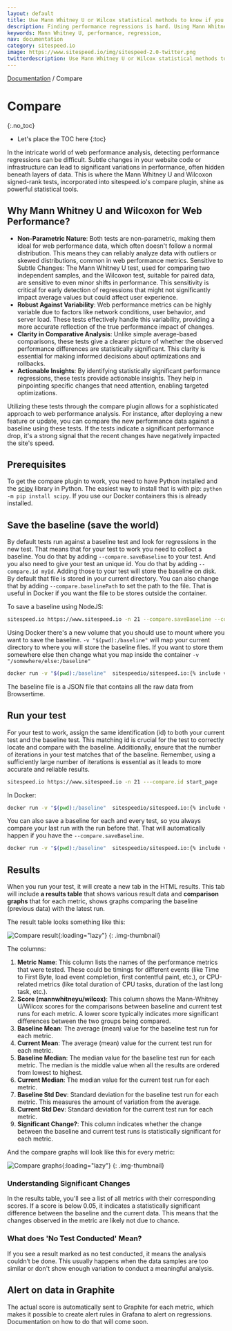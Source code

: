 ```yaml
---
layout: default
title: Use Mann Whitney U or Wilcox statistical methods to know if you have a regression.
description: Finding performance regressions is hard. Using Mann Whitney U/Wilcox can help you.
keywords: Mann Whitney U, performance, regression,
nav: documentation
category: sitespeed.io
image: https://www.sitespeed.io/img/sitespeed-2.0-twitter.png
twitterdescription: Use Mann Whitney U or Wilcox statistical methods to know if you have a regression.
---
```

[Documentation]({{site.baseurl}}/documentation/sitespeed.io/) / Compare

# Compare
{:.no_toc}

* Let's place the TOC here
{:toc}

In the intricate world of web performance analysis, detecting performance regressions can be difficult. Subtle changes in your website code or infrastructure can lead to significant variations in performance, often hidden beneath layers of data. This is where the Mann Whitney U and Wilcoxon signed-rank tests, incorporated into sitespeed.io's compare plugin, shine as powerful statistical tools.

## Why Mann Whitney U and Wilcoxon for Web Performance?

* **Non-Parametric Nature**: Both tests are non-parametric, making them ideal for web performance data, which often doesn't follow a normal distribution. This means they can reliably analyze data with outliers or skewed distributions, common in web performance metrics.
Sensitive to Subtle Changes: The Mann Whitney U test, used for comparing two independent samples, and the Wilcoxon test, suitable for paired data, are sensitive to even minor shifts in performance. This sensitivity is critical for early detection of regressions that might not significantly impact average values but could affect user experience.
* **Robust Against Variability**: Web performance metrics can be highly variable due to factors like network conditions, user behavior, and server load. These tests effectively handle this variability, providing a more accurate reflection of the true performance impact of changes.
* **Clarity in Comparative Analysis**: Unlike simple average-based comparisons, these tests give a clearer picture of whether the observed performance differences are statistically significant. This clarity is essential for making informed decisions about optimizations and rollbacks.
* **Actionable Insights**: By identifying statistically significant performance regressions, these tests provide actionable insights. They help in pinpointing specific changes that need attention, enabling targeted optimizations.

Utilizing these tests through the compare plugin allows for a sophisticated approach to web performance analysis. For instance, after deploying a new feature or update, you can compare the new performance data against a baseline using these tests. If the tests indicate a significant performance drop, it's a strong signal that the recent changes have negatively impacted the site's speed.


## Prerequisites
To get the compare plugin to work, you need to have Python installed and the [scipy](https://scipy.org) library in Python. The easiest way to install that is with pip: `python -m pip install scipy`.  If you use our Docker containers this is already installed.

## Save the baseline (save the world)
By default tests run against a baseline test and look for regressions in the new test. That means that for your test to work you need to collect a baseline. You do that by adding `--compare.saveBaseline` to your test. And you also need to give your test an unique id. You do that by adding `--compare.id myId`. Adding those to your test will store the baseline on disk. By default that file is stored in your current directory. You can also change that by adding `--compare.baselinePath` to set the path to the file. That is useful in Docker if you want the file to be stores outside the container.

To save a baseline using NodeJS:

~~~bash
sitespeed.io https://www.sitespeed.io -n 21 --compare.saveBaseline --compare.id start_page
~~~

Using Docker there's a new volume that you should use to mount where you want to save the baseline. `-v "$(pwd):/baseline"` will map your current directory to where you will store the baseline files. If you want to store them somewhere else then change what you map inside the container `-v "/somewhere/else:/baseline"`

~~~bash
docker run -v "$(pwd):/baseline"  sitespeedio/sitespeed.io:{% include version/sitespeed.io.txt %}  https://www.sitespeed.io/ -n 21 --compare.saveBaseline --compare.id start_page --compare.baselinePath /baseline
~~~

The baseline file is a JSON file that contains all the raw data from Browsertime. 

## Run your test

For your test to work, assign the same identification (id) to both your current test and the baseline test. This matching id is crucial for the test to correctly locate and compare with the baseline. Additionally, ensure that the number of iterations in your test matches that of the baseline. Remember, using a sufficiently large number of iterations is essential as it leads to more accurate and reliable results.

~~~bash
sitespeed.io https://www.sitespeed.io -n 21 ---compare.id start_page
~~~

In Docker:
~~~bash
docker run -v "$(pwd):/baseline"  sitespeedio/sitespeed.io:{% include version/sitespeed.io.txt %}  https://www.sitespeed.io/ -n 21 --compare.id start_page --compare.baselinePath /baseline
~~~

You can also save a baseline for each and every test, so you always compare your last run with the run before that. That will automatically happen if you have the `--compare.saveBaseline`.

~~~bash
docker run -v "$(pwd):/baseline"  sitespeedio/sitespeed.io:{% include version/sitespeed.io.txt %}  https://www.sitespeed.io/ -n 21 --compare.id start_page --compare.baselinePath /baseline --compare.saveBaseline
~~~

## Results

When you run your test, it will create a new tab in the HTML results. This tab will include **a results table** that shows various result data and **comparison graphs** that for each metric, shows graphs comparing the baseline (previous data) with the latest run.


The result table looks something like this:

![Compare result]({{site.baseurl}}/img/compare-table.jpg){:loading="lazy"}
{: .img-thumbnail}

The columns:
1. **Metric Name**: This column lists the names of the performance metrics that were tested. These could be timings for different events (like Time to First Byte, load event completion, first contentful paint, etc.), or CPU-related metrics (like total duration of CPU tasks, duration of the last long task, etc.).
2. **Score (mannwhitneyu/wilcox)**: This column shows the Mann-Whitney U/Wilcox scores for the comparisons between baseline and current test runs for each metric. A lower score typically indicates more significant differences between the two groups being compared.
3. **Baseline Mean**: The average (mean) value for the baseline test run for each metric.
4. **Current Mean**: The average (mean) value for the current test run for each metric.
5. **Baseline Median**: The median value for the baseline test run for each metric. The median is the middle value when all the results are ordered from lowest to highest.
6. **Current Median**: The median value for the current test run for each metric.
7. **Baseline Std Dev**: Standard deviation for the baseline test run for each metric. This measures the amount of variation from the average.
8. **Current Std Dev**: Standard deviation for the current test run for each metric.
9. **Significant Change?**: This column indicates whether the change between the baseline and current test runs is statistically significant for each metric.


And the compare graphs will look like this for every metric:

![Compare graphs]({{site.baseurl}}/img/compare-graph.jpg){:loading="lazy"}
{: .img-thumbnail}

### Understanding Significant Changes

In the results table, you'll see a list of all metrics with their corresponding scores.
If a score is below 0.05, it indicates a statistically significant difference between the baseline and the current data. This means that the changes observed in the metric are likely not due to chance.

### What does 'No Test Conducted' Mean?

If you see a result marked as no test conducted, it means the analysis couldn’t be done. This usually happens when the data samples are too similar or don't show enough variation to conduct a meaningful analysis.

## Alert on data in Graphite
The actual score is automatically sent to Graphite for each metric, which makes it possible to create alert rules in Grafana to alert on regressions. Documentation on how to do that will come soon.

